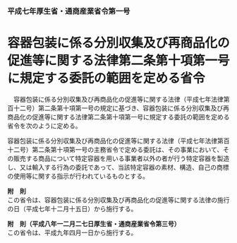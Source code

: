 ### 平成七年厚生省・通商産業省令第一号  
# 容器包装に係る分別収集及び再商品化の促進等に関する法律第二条第十項第一号に規定する委託の範囲を定める省令  
　容器包装に係る分別収集及び再商品化の促進等に関する法律（平成七年法律第百十二号）第二条第十項第一号の規定に基づき、容器包装に係る分別収集及び再商品化の促進等に関する法律第二条第十項第一号に規定する委託の範囲を定める省令を次のように定める。  
  
容器包装に係る分別収集及び再商品化の促進等に関する法律（平成七年法律第百十二号）第二条第十項第一号の主務省令で定める委託は、その事業において、その販売する商品について特定容器を用いる事業者以外の者が行う特定容器を製造し、又は輸入する行為の委託であって、当該特定容器の素材、構造、自己の商標の使用等に関する指示が行われているものとする。  
  
**附　則**  
この省令は、容器包装に係る分別収集及び再商品化の促進等に関する法律の施行の日（平成七年十二月十五日）から施行する。  
  
**附　則（平成八年一二月二七日厚生省・通商産業省令第三号）**  
この省令は、平成九年四月一日から施行する。  
  
